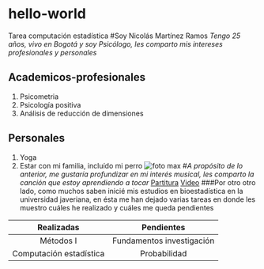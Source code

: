 # hello-world
Tarea computación estadística 
#Soy Nicolás Martínez Ramos
*Tengo 25 años, vivo en Bogotá y soy Psicólogo, les comparto mis intereses profesionales y personales* 

## Academicos-profesionales
1. Psicometria
2. Psicología positiva
3. Análisis de reducción de dimensiones

## Personales
1. Yoga
2. Estar con mi familia, incluído mi perro ![foto max]([C:\Users\Admin\Downloads\IMG-20221022-WA0009](https://livejaverianaedu-my.sharepoint.com/:i:/g/personal/martineznicolas_javeriana_edu_co/EcSjUIc9MgJGhGmwce0WKkMBFFfu0te5RC0r6jo2i8vxdg?e=dxbm64))
#*A propósito de lo anterior, me gustaría profundizar en mi interés musical, les comparto la canción que estoy aprendiendo a tocar*
[Partitura](https://musescore.com/user/32208150/scores/6020110)
[Video](https://www.youtube.com/watch?v=NHih-vcYGwU)
###Por otro otro lado, como muchos saben inicié mis estudios en bioestadística en la universidad javeriana, en ésta me han dejado varias tareas en donde les muestro cuáles he realizado y cuáles me queda pendientes

|     Realizadas        |        Pendientes          |
|:-------------------:  | :-----------------:        |
|     Métodos I         | Fundamentos investigación  |
|Computación estadística| Probabilidad               |

